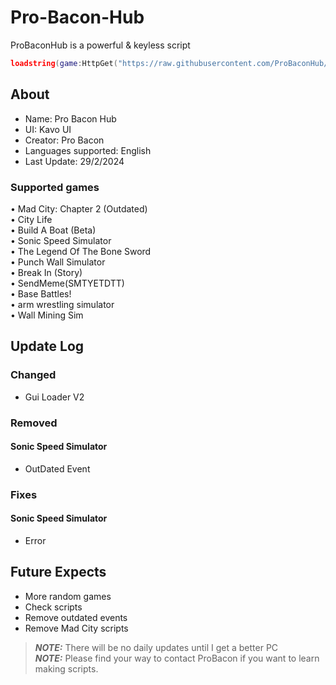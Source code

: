 # Pro-Bacon-Hub
ProBaconHub is a powerful & keyless script
```lua
loadstring(game:HttpGet("https://raw.githubusercontent.com/ProBaconHub/ProBaconGUI/main/-ProBaconGuiLoader", true))()
```

## About
+ Name: Pro Bacon Hub
+ UI: Kavo UI
+ Creator: Pro Bacon
+ Languages supported: English
+ Last Update: 29/2/2024

### Supported games
• Mad City: Chapter 2 (Outdated)  
• City Life  
• Build A Boat (Beta)  
• Sonic Speed Simulator  
• The Legend Of The Bone Sword  
• Punch Wall Simulator  
• Break In (Story)  
• SendMeme(SMTYETDTT)  
• Base Battles!  
• arm wrestling simulator  
• Wall Mining Sim  

## Update Log
### Changed
+ Gui Loader V2
### Removed
#### Sonic Speed Simulator
+ OutDated Event
### Fixes
#### Sonic Speed Simulator
+ Error
## Future Expects
+ More random games
+ Check scripts
+ Remove outdated events
+ Remove Mad City scripts

> **_NOTE:_** There will be no daily updates until I get a better PC  
> **_NOTE:_** Please find your way to contact ProBacon if you want to learn making scripts.
